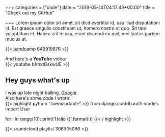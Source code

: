 +++
categories = ["code"]
date = "2018-05-14T04:17:43+00:00"
title = "Check out my GitHub"

+++
Lorem ipsum dolor sit amet, sit dicit evertitur id, usu illud disputationi id. Est graece singulis constituam ut, homero nostro ut quo. Sit tale voluptatum et. Habeo zril te usu, erant docendi eu mel, mei tantas partem mucius at.

{{< bandcamp 649919876 >}}  
  
<!--more-->

And here's a **YouTube** video:  
{{< youtube b1mxtDskwUE >}}

## Hey guys what's up
  
I was up late night balling. [Google](google.com "Google").  
Also here's some code I wrote:  
{{< highlight python "linenos=table" >}}
from django.contrib.auth.models import User

for i in range(10):
	print('Hello {}'.format(i))
{{< / highlight >}}

{{< soundcloud playlist 306305066 >}}